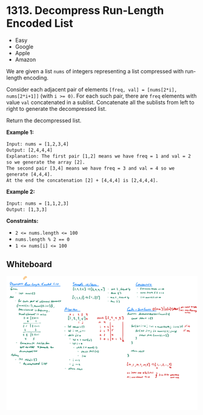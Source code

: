 # 1313. Decompress Run-Length Encoded List
- Easy
- Google
- Apple
- Amazon

We are given a list `nums` of integers representing a list compressed with run-length encoding.

Consider each adjacent pair of elements `[freq, val] = [nums[2*i], nums[2*i+1]]` (with `i >= 0)`.  For each such pair, there are `freq` elements with value `val` concatenated in a sublist. Concatenate all the sublists from left to right to generate the decompressed list.

Return the decompressed list.

**Example 1:**
```
Input: nums = [1,2,3,4]
Output: [2,4,4,4]
Explanation: The first pair [1,2] means we have freq = 1 and val = 2 so we generate the array [2].
The second pair [3,4] means we have freq = 3 and val = 4 so we generate [4,4,4].
At the end the concatenation [2] + [4,4,4] is [2,4,4,4].
```

**Example 2:**
```
Input: nums = [1,1,2,3]
Output: [1,3,3]
```

**Constraints:**
- `2 <= nums.length <= 100`
- `nums.length % 2 == 0`
- `1 <= nums[i] <= 100`

## Whiteboard
![Whiteboard Image 01][whiteboard-image-01]

<!-- Refs -->
[whiteboard-image-01]: whiteboard-01.jpg

